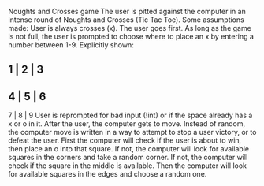 Noughts and Crosses game
The user is pitted against the computer in an intense round of Noughts and Crosses (Tic Tac Toe). Some assumptions made: User is always crosses (x). The user goes first. As long as the game is not full, the user is prompted to choose where to place an x by entering a number between 1-9. Explicitly shown:


1 | 2 | 3
---------
4 | 5 | 6
---------
7 | 8 | 9
User is reprompted for bad input (!int) or if the space already has a x or o in it.
After the user, the computer gets to move. Instead of random, the computer move is written in a way to attempt to stop a user victory, or to defeat the user.
First the computer will check if the user is about to win, then place an o into that square. 
If not, the computer will look for available squares in the corners and take a random corner.
If not, the computer will check if the square in the middle is available.
Then the computer will look for available squares in the edges and choose a random one.
